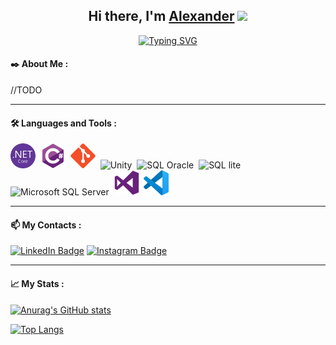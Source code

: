 <h2 align="center">Hi there, I'm
<a href="https://www.linkedin.com/in/alexander-medved-grizzly" target="_blank">Alexander</a>
<img src="https://github.com/blackcater/blackcater/raw/main/images/Hi.gif" height="30"/>
</h2>

<p align="center">
<a href="https://git.io/typing-svg"><img src="https://readme-typing-svg.demolab.com?font=Trade+Winds&size=23&duration=2000&pause=10000&color=58a6ff&lines=Welcome+to+my+GitHub+account" alt="Typing SVG" /></a>
</p>


#### ✒️ About Me :
//TODO

---

#### 🛠️ Languages and Tools :
<div>
  <img src="https://github.com/devicons/devicon/blob/master/icons/dotnetcore/dotnetcore-original.svg" title=".NET" alt=".NET" width="40" height="40"/>&nbsp;
  <img src="https://github.com/devicons/devicon/blob/master/icons/csharp/csharp-original.svg" title="C Sharp" alt="C#" width="40" height="40"/>&nbsp;
  <img src="https://github.com/devicons/devicon/blob/master/icons/git/git-plain.svg" title="Git" alt="Git" width="40" height="40"/>&nbsp;
  <img src="https://user-images.githubusercontent.com/35379801/205898828-cb50a456-587f-4849-aae2-3a0fd62ce233.svg" title="Unity" alt="Unity" width="40" height="40"/>&nbsp;
  <img src="https://user-images.githubusercontent.com/35379801/205899086-50b90adc-5712-40ff-94ba-5d3b91c41d0f.svg" title="SQL Oracle" alt="SQL Oracle"  width="40" height="40"/>&nbsp;
  <img src="https://user-images.githubusercontent.com/35379801/205899863-bc87c45a-3ced-4423-90db-68dc3e8b1dd2.svg" title="SQL lite" alt="SQL lite" width="40" height="40"/>&nbsp;
  <img src="https://user-images.githubusercontent.com/35379801/205901205-cd480266-d34f-4e6f-a94d-26de1bf5e3aa.svg" title="Microsoft SQL Server" alt="Microsoft SQL Server" width="40" height="40"/>&nbsp;
  <img src="https://github.com/devicons/devicon/blob/master/icons/visualstudio/visualstudio-plain.svg" title="Visual Studio" alt="Visual Studio" width="40" height="40"/>&nbsp;
    <img src="https://github.com/devicons/devicon/blob/master/icons/vscode/vscode-original.svg" title="Visual Code" alt="Visual Code" width="40" height="40"/>&nbsp;
</div>

---

#### 📫 My Contacts :  
[![LinkedIn Badge](https://img.shields.io/badge/LinkedIn-Profile-informational?style=for-the-badge&logo=linkedin&logoColor=white&color=0D76A8)](https://www.linkedin.com/in/alexander-medved-grizzly/)
[![Instagram Badge](https://img.shields.io/badge/Instagram-Profile-informational?style=for-the-badge&logo=instagram&logoColor=white&color=0D76A8)](https://www.instagram.com/av_grizzly/)

---

#### 📈 My Stats :  
[![Anurag's GitHub stats](https://github-readme-stats.vercel.app/api?username=grizzly-pride&show_icons=true&theme=tokyonight)](https://github.com/anuraghazra/github-readme-stats)

[![Top Langs](https://github-readme-stats.vercel.app/api/top-langs/?username=grizzly-pride&layout=compact&theme=tokyonight)](https://github.com/anuraghazra/github-readme-stats)








 


